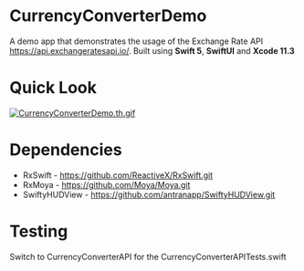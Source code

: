 # CurrencyConverterDemo
A demo app that demonstrates the usage of the Exchange Rate API https://api.exchangeratesapi.io/. Built using **Swift 5**, **SwiftUI** and **Xcode 11.3**

# Quick Look
[![CurrencyConverterDemo.th.gif](https://s6.gifyu.com/images/CurrencyConverterDemo.th.gif)](https://gifyu.com/image/BGHV)

# Dependencies
* RxSwift - https://github.com/ReactiveX/RxSwift.git
* RxMoya - https://github.com/Moya/Moya.git
* SwiftyHUDView - https://github.com/antranapp/SwiftyHUDView.git

# Testing
Switch to CurrencyConverterAPI for the CurrencyConverterAPITests.swift

